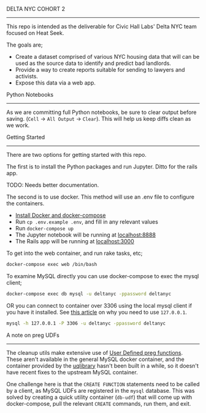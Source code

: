 DELTA NYC COHORT 2
***************************

This repo is intended as the deliverable for Civic Hall Labs' Delta NYC team
focused on Heat Seek.

The goals are;

* Create a dataset comprised of various NYC housing data that will can be used
as the source data to identify and predict bad landlords.
* Provide a way to create reports suitable for sending to lawyers and activists.
* Expose this data via a web app.


Python Notebooks
***************************

As we are committing full Python notebooks, be sure to clear output before
saving. (`Cell` -> `All Output` -> `Clear`). This will help us keep diffs clean
as we work.


Getting Started
***************************

There are two options for getting started with this repo.

The first is to install the Python packages and run Jupyter. Ditto for the rails
app.

TODO: Needs better documentation.

The second is to use docker. This method will use an .env file to configure the
containers.

* [Install Docker and docker-compose](https://docs.docker.com/engine/getstarted/)
* Run `cp .env.example .env`, and fill in any relevant values
* Run `docker-compose up`
* The Jupyter notebook will be running at [localhost:8888](http://localhost:8888)
* The Rails app will be running at [localhost:3000](http://localhost:3000)

To get into the web container, and run rake tasks, etc;

```bash
docker-compose exec web /bin/bash
```

To examine MySQL directly you can use docker-compose to exec the mysql client;

```bash
docker-compose exec db mysql -u deltanyc -ppassword deltanyc
```

OR you can connect to container over 3306 using the local mysql client if you
have it installed. See [this article](http://stackoverflow.com/a/32361238/103315)
on why you need to use `127.0.0.1`.

```bash
mysql -h 127.0.0.1 -P 3306 -u deltanyc -ppassword deltanyc
```

A note on preg UDFs
***************************
The cleanup utils make extensive use of [User Defined preg functions](https://github.com/mysqludf/lib_mysqludf_preg).
These aren't available in the general MySQL docker container, and the container
provided by the [uqlibrary](https://github.com/uqlibrary/docker-mysql-udf-preg)
hasn't been built in a while, so it doesn't have recent fixes to the upstream
MySQL container.

One challenge here is that the `CREATE FUNCTION` statements need to be called by
a client, as MySQL UDFs are registered in the `mysql` database. This was solved
by creating a quick utility container (`db-udf`) that will come up with
docker-compose, pull the relevant `CREATE` commands, run them, and exit.
